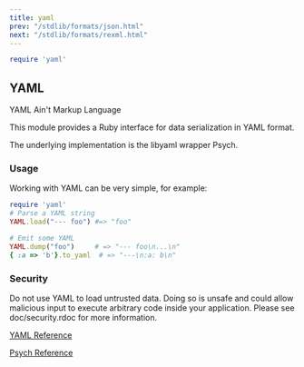 ```yaml
---
title: yaml
prev: "/stdlib/formats/json.html"
next: "/stdlib/formats/rexml.html"
---
```



```ruby
require 'yaml'
```

## YAML

YAML Ain't Markup Language

This module provides a Ruby interface for data serialization in YAML
format.

The underlying implementation is the libyaml wrapper Psych.

### Usage

Working with YAML can be very simple, for example:


```ruby
require 'yaml'
# Parse a YAML string
YAML.load("--- foo") #=> "foo"

# Emit some YAML
YAML.dump("foo")     # => "--- foo\n...\n"
{ :a => 'b'}.to_yaml  # => "---\n:a: b\n"
```

### Security

Do not use YAML to load untrusted data. Doing so is unsafe and could
allow malicious input to execute arbitrary code inside your application.
Please see doc/security.rdoc for more information.

<a href='https://ruby-doc.org/stdlib-2.5.0/libdoc/yaml/rdoc/YAML.html'
class='ruby-doc remote' target='_blank'>YAML Reference</a>



<a href='https://ruby-doc.org/stdlib-2.5.0/libdoc/psych/rdoc/Psych.html'
class='ruby-doc remote' target='_blank'>Psych Reference</a>

